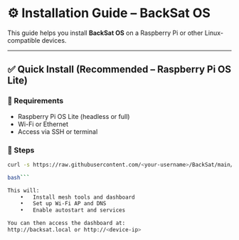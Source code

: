 # ⚙️ Installation Guide – BackSat OS

This guide helps you install **BackSat OS** on a Raspberry Pi or other Linux-compatible devices.

---

## ✅ Quick Install (Recommended – Raspberry Pi OS Lite)

### 🧰 Requirements

- Raspberry Pi OS Lite (headless or full)
- Wi-Fi or Ethernet
- Access via SSH or terminal

### 🧪 Steps

```bash
curl -s https://raw.githubusercontent.com/<your-username>/BackSat/main/backsat-install-script.sh | bash

bash```

This will:
	•	Install mesh tools and dashboard
	•	Set up Wi-Fi AP and DNS
	•	Enable autostart and services

You can then access the dashboard at:
http://backsat.local or http://<device-ip>
